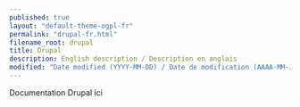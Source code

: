 ```yaml
---
published: true
layout: "default-theme-ogpl-fr"
permalink: "drupal-fr.html"
filename_root: drupal
title: Drupal
description: English description / Description en anglais
modified: "Date modified (YYYY-MM-DD) / Date de modification (AAAA-MM-JJ)"
---
```


Documentation Drupal ici
